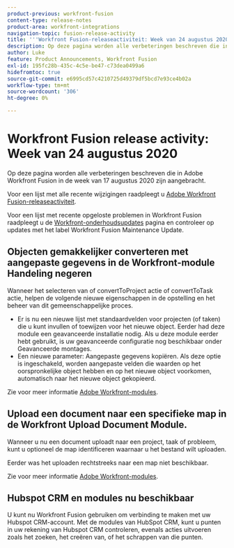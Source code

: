 ```yaml
---
product-previous: workfront-fusion
content-type: release-notes
product-area: workfront-integrations
navigation-topic: fusion-release-activity
title: '''Workfront Fusion-releaseactiviteit: Week van 24 augustus 2020"'
description: Op deze pagina worden alle verbeteringen beschreven die in Adobe Workfront Fusion in de week van 17 augustus 2020 zijn aangebracht.
author: Luke
feature: Product Announcements, Workfront Fusion
exl-id: 195fc28b-435c-4c5e-be47-c73dea0499a6
hidefromtoc: true
source-git-commit: e6995cd57c4210725d49379df5bcd7e93ce4b02a
workflow-type: tm+mt
source-wordcount: '306'
ht-degree: 0%

---
```


# Workfront Fusion release activity: Week van 24 augustus 2020

Op deze pagina worden alle verbeteringen beschreven die in Adobe Workfront Fusion in de week van 17 augustus 2020 zijn aangebracht.

Voor een lijst met alle recente wijzigingen raadpleegt u [Adobe Workfront Fusion-releaseactiviteit](../../../../../product-announcements/product-releases/fusion-release-activity/fusion-release-activity.md).

Voor een lijst met recente opgeloste problemen in Workfront Fusion raadpleegt u de [Workfront-onderhoudsupdates](https://experienceleague.adobe.com/docs/workfront-known-issues/releases/current-updates.html) pagina en controleer op updates met het label Workfront Fusion Maintenance Update.

## Objecten gemakkelijker converteren met aangepaste gegevens in de Workfront-module Handeling negeren

Wanneer het selecteren van of convertToProject actie of convertToTask actie, helpen de volgende nieuwe eigenschappen in de opstelling en het beheer van dit gemeenschappelijke proces.

* Er is nu een nieuwe lijst met standaardvelden voor projecten (of taken) die u kunt invullen of toewijzen voor het nieuwe object. Eerder had deze module een geavanceerde installatie nodig. Als u deze module eerder hebt gebruikt, is uw geavanceerde configuratie nog beschikbaar onder Geavanceerde montages.
* Een nieuwe parameter: Aangepaste gegevens kopiëren. Als deze optie is ingeschakeld, worden aangepaste velden die waarden op het oorspronkelijke object hebben en op het nieuwe object voorkomen, automatisch naar het nieuwe object gekopieerd.

Zie voor meer informatie [Adobe Workfront-modules](../../../../../workfront-fusion/apps-and-their-modules/workfront-modules.md).

## Upload een document naar een specifieke map in de Workfront Upload Document Module.

Wanneer u nu een document uploadt naar een project, taak of probleem, kunt u optioneel de map identificeren waarnaar u het bestand wilt uploaden.

Eerder was het uploaden rechtstreeks naar een map niet beschikbaar.

Zie voor meer informatie [Adobe Workfront-modules](../../../../../workfront-fusion/apps-and-their-modules/workfront-modules.md).

## Hubspot CRM en modules nu beschikbaar

U kunt nu Workfront Fusion gebruiken om verbinding te maken met uw Hubspot CRM-account. Met de modules van HubSpot CRM, kunt u punten in uw rekening van Hubspot CRM controleren, evenals acties uitvoeren zoals het zoeken, het creëren van, of het schrappen van die punten.
